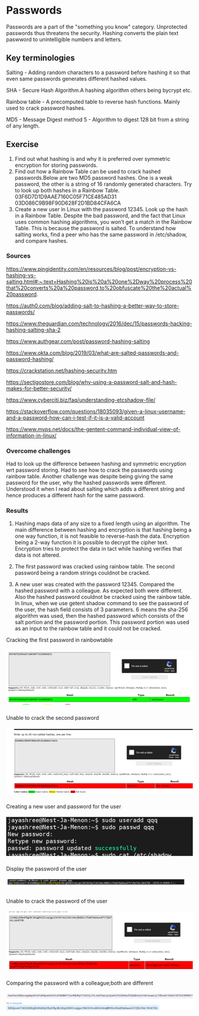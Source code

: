 #  Passwords
Passwords are a part of the "something you know" category. Unprotected passwords thus threatens the security. Hashing converts the plain text paswword to unintelligible numbers and letters. 

## Key terminologies

Salting - Adding random characters to a password before hashing it so that even same passwords generates different hashed values.  

SHA - Secure Hash Algorithm.A hashing algorithm others being bycrypt etc. 

Rainbow table - A precomputed table to reverse hash functions. Mainly used to crack password hashes.

MD5 - Message Digest method 5 - Algorithm to digest 128 bit from a string of any length.

## Exercise
1. Find out what hashing is and why it is preferred over symmetric encryption for storing passwords.
2. Find out how a Rainbow Table can be used to crack hashed passwords.Below are two MD5 password hashes. One is a weak password, the other is a string of 16 randomly generated characters. Try to look up both hashes in a Rainbow Table.
03F6D7D1D9AAE7160C05F71CE485AD31
03D086C9B98F90D628F2D1BD84CFA6CA
3. Create a new user in Linux with the password 12345. Look up the hash in a Rainbow Table. Despite the bad password, and the fact that Linux uses common hashing algorithms, you won’t get a match in the Rainbow Table. This is because the password is salted. To understand how salting works, find a peer who has the same password in /etc/shadow, and compare hashes.

### Sources
https://www.pingidentity.com/en/resources/blog/post/encryption-vs-hashing-vs-salting.html#:~:text=Hashing%20is%20a%20one%2Dway%20process%20that%20converts%20a%20password,to%20obfuscate%20the%20actual%20password.

https://auth0.com/blog/adding-salt-to-hashing-a-better-way-to-store-passwords/

https://www.theguardian.com/technology/2016/dec/15/passwords-hacking-hashing-salting-sha-2

https://www.authgear.com/post/password-hashing-salting

https://www.okta.com/blog/2019/03/what-are-salted-passwords-and-password-hashing/

https://crackstation.net/hashing-security.htm

https://sectigostore.com/blog/why-using-a-password-salt-and-hash-makes-for-better-security/

https://www.cyberciti.biz/faq/understanding-etcshadow-file/

https://stackoverflow.com/questions/18035093/given-a-linux-username-and-a-password-how-can-i-test-if-it-is-a-valid-account

https://www.mvps.net/docs/the-gentent-command-individual-view-of-information-in-linux/

### Overcome challenges
Had to look up the difference between hashing and symmetric encryption wrt password storing. Had to see how to crack the passwords using rainbow table. Another challenge was despite being giving the same password for the user, why the hashed passwords were different. Understood it when I read about salting which adds a different string and hence produces a different hash for the same password.

### Results
1) Hashing maps data of any size to a fixed length using an algorithm. The main difference between hashing and encryption is that hashing being a one way function, it is not feasible to reverse-hash the data. Encryption being a 2-way function it is possible to decrypt the cipher text. Encryption tries to protect the data in tact while hashing verifies that data is not altered.

2) The first password was cracked using rainbow table. The second password being a random strings couldnot be cracked. 

3) A new user was created with the password 12345. Compared the hashed password with a colleague. As expected both were different. Also the hashed password couldnot be cracked using the rainbow table. In linux, when we use getent shadow command to see the password of the user, the hash field consists of 3 parameters. $6$ means the sha-256 algorithm was used, then the hashed password which consists of the salt portion and the password portion. This password portion was used as an input to the rainbow table and it could not be cracked.

Cracking the first password in rainbowtable
##### ![SEC-07-01](https://github.com/Techgrounds-Cloud-9/cloud-9-jsm-1985/blob/main/00_includes/Week-03/SEC-07/SEC-07-01-CrackPassword.PNG)

Unable to crack the second password
##### ![SEC-07-02](https://github.com/Techgrounds-Cloud-9/cloud-9-jsm-1985/blob/main/00_includes/Week-03/SEC-07/SEC-07-02-UnbleToCrackpwd.PNG)

Creating a new user and password for the user
##### ![SEC-07-03](https://github.com/Techgrounds-Cloud-9/cloud-9-jsm-1985/blob/main/00_includes/Week-03/SEC-07/SEC-07-03-UserAddAndpwd.PNG)

Display the password of the user
##### ![SEC-07-04](https://github.com/Techgrounds-Cloud-9/cloud-9-jsm-1985/blob/main/00_includes/Week-03/SEC-07/SEC-07-04-PasswdOfuser.PNG)

Unable to crack the password of the user
##### ![SEC-07-05](https://github.com/Techgrounds-Cloud-9/cloud-9-jsm-1985/blob/main/00_includes/Week-03/SEC-07/SEC-07-05-UnableToCrackPasswd.PNG)

Comparing the password with a colleague;both are different
##### ![SEC-07-06](https://github.com/Techgrounds-Cloud-9/cloud-9-jsm-1985/blob/main/00_includes/Week-03/SEC-07/SEC-07-ComparisonOfPasswdWithWim.PNG)
















